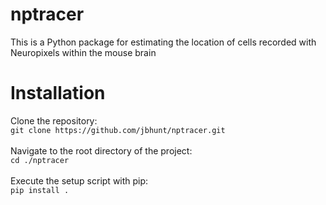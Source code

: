 # nptracer
This is a Python package for estimating the location of cells recorded with Neuropixels within the mouse brain

# Installation
Clone the repository:<br />
`git clone https://github.com/jbhunt/nptracer.git`<br />
<br />
Navigate to the root directory of the project:<br />
`cd ./nptracer`<br />
<br />
Execute the setup script with pip:<br />
`pip install .`